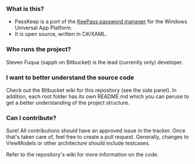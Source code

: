 ### What is this? ###

* PassKeep is a port of the [KeePass password manager](http://keepass.info/) for the Windows Universal App Platform.
* It is open source, written in C#/XAML.

### Who runs the project? ###

Steven Fuqua (sapph on Bitbucket) is the lead (currently only) developer.

### I want to better understand the source code ###

Check out the Bitbucket wiki for this repository (see the side panel). In addition, each root folder has its own README.md which you can peruse to get a better understanding of the project structure.

### Can I contribute? ###

Sure! All contributions should have an approved issue in the tracker. Once that's taken care of, feel free to create a pull request.
Generally, changes to ViewModels or other architecture should include testcases.

Refer to the repository's wiki for more information on the code.